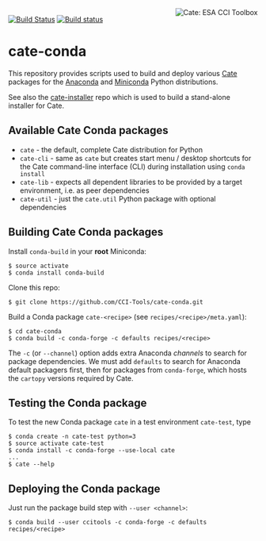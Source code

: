 <img alt="Cate: ESA CCI Toolbox" align="right" src="https://raw.githubusercontent.com/CCI-Tools/cate-core/master/doc/source/_static/logo/cci-toolbox-logo-latex.jpg" />

[![Build Status](https://travis-ci.org/CCI-Tools/cate-conda.svg?branch=master)](https://travis-ci.org/CCI-Tools/cate-conda)
[![Build status](https://ci.appveyor.com/api/projects/status/oqup2pgne4h9xa4t?svg=true)](https://ci.appveyor.com/project/ccitools/cate-conda)

# cate-conda

This repository provides scripts used to build and deploy various 
[Cate](https://github.com/CCI-Tools/cate-core) packages 
for the [Anaconda](https://www.continuum.io/) and
[Miniconda](https://conda.io/miniconda.html) Python distributions.
 
See also the [cate-installer](https://github.com/CCI-Tools/cate-installer) repo 
which is used to build a stand-alone installer for Cate.

## Available Cate Conda packages

* `cate` - the default, complete Cate distribution for Python
* `cate-cli` - same as `cate` but creates start menu / desktop shortcuts for the Cate command-line interface (CLI) 
   during installation using `conda install`
* `cate-lib` - expects all dependent libraries to be provided by a target environment, i.e. as peer dependencies
* `cate-util` - just the `cate.util` Python package with optional dependencies
 
## Building Cate Conda packages

Install `conda-build` in your **root** Miniconda:

    $ source activate
    $ conda install conda-build
    
Clone this repo:
    
    $ git clone https://github.com/CCI-Tools/cate-conda.git
    
Build a Conda package `cate-<recipe>` (see `recipes/<recipe>/meta.yaml`):
    
    $ cd cate-conda
    $ conda build -c conda-forge -c defaults recipes/<recipe>
     
The `-c` (or `--channel`) option adds extra Anaconda *channels* to search for package 
dependencies. We must add `defaults` to search for Anaconda default packagers first, then
for packages from `conda-forge`, which hosts the `cartopy` versions required by Cate.

## Testing the Conda package

To test the new Conda package `cate` in a test environment `cate-test`, type
     
    $ conda create -n cate-test python=3
    $ source activate cate-test
    $ conda install -c conda-forge --use-local cate
    ...
    $ cate --help

## Deploying the Conda package

Just run the package build step with `--user <channel>`:

    $ conda build --user ccitools -c conda-forge -c defaults recipes/<recipe>
